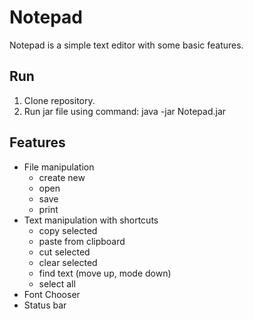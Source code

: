 # Notepad

Notepad is a simple text editor with some basic features.

## Run

1. Clone repository.
2. Run jar file using command: java -jar Notepad.jar

## Features
* File manipulation 
    * create new
    * open
    * save
    * print
* Text manipulation with shortcuts
    * copy selected
    * paste from clipboard
    * cut selected
    * clear selected
    * find text (move up, mode down)
    * select all 
* Font Chooser
* Status bar
